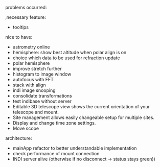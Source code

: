 
problems occurred:

‚necessary feature:
- tooltips

nice to have:
- astrometry online
- hemisphere: show best altitude when polar align is on
- choice which data to be used for refraction update
- polar hemisphere
- improve stretch further
- histogram to image window
- autofocus with FFT
- stack with align
- indi image snooping
- consolidate transformations
- test indibase without server
- Editable 3D telescope view shows the current orientation of your telescope and mount.
- Site management allows easily changeable setup for multiple sites.
- Display and change time zone settings.
- Move scope

architecture:
- mainApp refactor to better understandable implementation
- check performance of mount connection
- INDI server alive (otherwise if no disconnect -> status stays green))